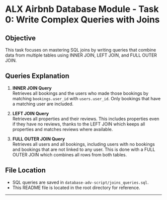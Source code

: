 # ALX Airbnb Database Module - Task 0: Write Complex Queries with Joins

## Objective
This task focuses on mastering SQL joins by writing queries that combine data from multiple tables using INNER JOIN, LEFT JOIN, and FULL OUTER JOIN.

## Queries Explanation

1. **INNER JOIN Query**  
   Retrieves all bookings and the users who made those bookings by matching `bookings.user_id` with `users.user_id`. Only bookings that have a matching user are included.

2. **LEFT JOIN Query**  
   Retrieves all properties and their reviews. This includes properties even if they have no reviews, thanks to the LEFT JOIN which keeps all properties and matches reviews where available.

3. **FULL OUTER JOIN Query**  
   Retrieves all users and all bookings, including users with no bookings and bookings that are not linked to any user. This is done with a FULL OUTER JOIN which combines all rows from both tables.

## File Location

- SQL queries are saved in `database-adv-script/joins_queries.sql`.
- This README file is located in the root directory for reference.

---

